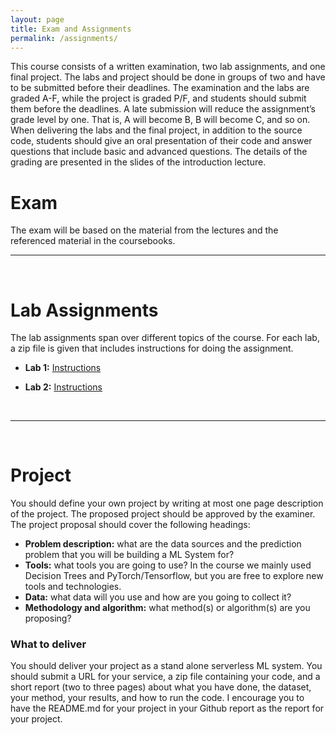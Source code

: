 ```yaml
---
layout: page
title: Exam and Assignments
permalink: /assignments/
---
```

This course consists of a written examination, two lab assignments, and one final project. The labs and project should be done in groups of two and have to be submitted before their deadlines. 
The examination and the labs are graded A-F, while the project is graded P/F, and students should submit them before the deadlines. A late submission will reduce the assignment’s grade level by one. That is, A will become B, B will become C, and so on. When delivering the labs and the final project, in addition to the source code, students should give an oral presentation of their code and answer questions that include basic and advanced questions. The details of the grading are presented in the slides of the introduction lecture.

# Exam
The exam will be based on the material from the lectures and the referenced material in the coursebooks.
<hr>
<br>

# Lab Assignments
The lab assignments span over different topics of the course. For each lab, a zip file is given that includes instructions for doing the assignment.

* **Lab 1:** <a href="/assignments/lab1/id2223_kth_lab1_2023.pdf">Instructions</a> 

* **Lab 2:** <a href="/assignments/lab1/id2223_kth_lab2_2023.pdf">Instructions</a> 

<br>
<hr>
<br>

# Project
You should define your own project by writing at most one page description of the project. The proposed project should be approved by the examiner. The project proposal should cover the following headings:
* **Problem description:** what are the data sources and the prediction problem that you will be building a ML System for?
* **Tools:** what tools you are going to use? In the course we mainly used Decision Trees and PyTorch/Tensorflow, but you are free to explore new tools and technologies.
* **Data:** what data will you use and how are you going to collect it? 
* **Methodology and algorithm:** what method(s) or algorithm(s) are you proposing? 

### What to deliver
You should deliver your project as a stand alone serverless ML system. You should submit a URL for your service, a zip file containing your code, and a short report (two to three pages) about what you have done, the dataset, your method, your results, and how to run the code. I encourage you to have the README.md for your project in your Github report as the report for your project.
